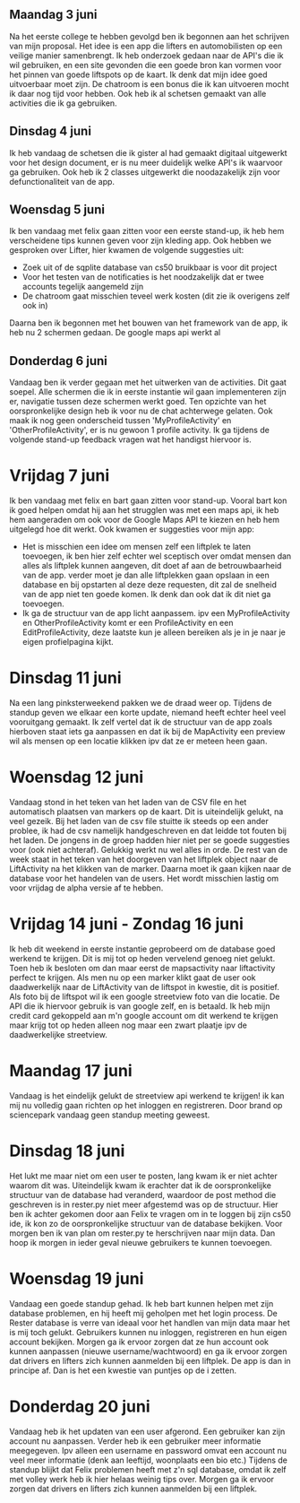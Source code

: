 ## Maandag 3 juni

Na het eerste college te hebben gevolgd ben ik begonnen aan het schrijven van mijn proposal. Het idee is een app die lifters en automobilisten 
op een veilige manier samenbrengt. Ik heb onderzoek gedaan naar de API's die ik wil gebruiken, en een site gevonden die een goede bron kan vormen
voor het pinnen van goede liftspots op de kaart. Ik denk dat mijn idee goed uitvoerbaar moet zijn. De chatroom is een bonus die ik kan uitvoeren mocht ik daar
nog tijd voor hebben. Ook heb ik al schetsen gemaakt van alle activities die ik ga gebruiken.

## Dinsdag 4 juni

Ik heb vandaag de schetsen die ik gister al had gemaakt digitaal uitgewerkt voor het design document, er is nu meer duidelijk welke API's ik waarvoor ga gebruiken.
Ook heb ik 2 classes uitgewerkt die noodazakelijk zijn voor defunctionaliteit van de app.

## Woensdag 5 juni

Ik ben vandaag met felix gaan zitten voor een eerste stand-up, ik heb hem verscheidene tips kunnen geven voor zijn kleding app. Ook hebben we gesproken over Lifter, hier kwamen
de volgende suggesties uit:
- Zoek uit of de sqplite database van cs50 bruikbaar is voor dit project 
- Voor het testen van de notificaties is het noodzakelijk dat er twee accounts tegelijk aangemeld zijn
- De chatroom gaat misschien teveel werk kosten (dit zie ik overigens zelf ook in)


Daarna ben ik begonnen met het bouwen van het framework van de app, ik heb nu 2 schermen gedaan. De google maps api werkt al

## Donderdag 6 juni

Vandaag ben ik verder gegaan met het uitwerken van de activities. Dit gaat soepel. Alle schermen die ik in eerste instantie wil gaan implementeren zijn er, navigatie tussen deze schermen werkt goed. Ten opzichte van het oorspronkelijke design heb ik voor nu de chat achterwege gelaten. Ook maak ik nog geen onderscheid tussen 'MyProfileActivity' en 'OtherProfileActivity', er is nu gewoon 1 profile activity. Ik ga tijdens de volgende stand-up feedback vragen wat het handigst hiervoor is. 


# Vrijdag 7 juni

Ik ben vandaag met felix en bart gaan zitten voor stand-up. Vooral bart kon ik goed helpen omdat hij aan het strugglen was met een maps api, ik heb hem aangeraden om ook voor de Google Maps API te kiezen en heb hem uitgelegd hoe dit werkt. Ook kwamen er suggesties voor mijn app:
- Het is misschien een idee om mensen zelf een liftplek te laten toevoegen, ik ben hier zelf echter wel sceptisch over omdat mensen dan
alles als liftplek kunnen aangeven, dit doet af aan de betrouwbaarheid van de app. verder moet je dan alle liftplekken gaan opslaan in een database en bij opstarten al deze deze requesten, dit zal de snelheid van de app niet ten goede komen. Ik denk dan ook dat ik dit niet ga toevoegen.
- Ik ga de structuur van de app licht aanpassem. ipv een MyProfileActivity en OtherProfileActivity komt er een ProfileActivity en een EditProfileActivity, deze laatste kun je alleen bereiken als je in je naar je eigen profielpagina kijkt.

# Dinsdag 11 juni

Na een lang pinksterweekend pakken we de draad weer op. Tijdens de standup geven we elkaar een korte update, niemand heeft echter heel veel vooruitgang gemaakt. Ik zelf vertel dat ik de structuur van de app zoals hierboven staat iets ga aanpassen en dat ik bij de MapActivity een preview wil als mensen op een locatie klikken ipv dat ze er meteen heen gaan.

# Woensdag 12 juni

Vandaag stond in het teken van het laden van de CSV file en het automatisch plaatsen van markers op de kaart. Dit is uiteindelijk gelukt, na veel gezeik. Bij het laden van de csv file stuitte ik steeds op een ander problee, ik had de csv namelijk handgeschreven en dat leidde tot fouten bij het laden. De jongens in de groep hadden hier niet per se goede suggesties voor (ook niet achteraf). Gelukkig werkt nu wel alles in orde. De rest van de week staat in het teken van het doorgeven van het liftplek object naar de LiftActivity na het klikken van de marker. Daarna moet ik gaan kijken naar de database voor het handelen van de users. Het wordt misschien lastig om voor vrijdag de alpha versie af te hebben.

# Vrijdag 14 juni - Zondag 16 juni

Ik heb dit weekend in eerste instantie geprobeerd om de database goed werkend te krijgen. Dit is mij tot op heden vervelend genoeg niet gelukt. Toen heb ik besloten om dan maar eerst de mapsactivity naar liftactivity perfect te krijgen. Als men nu op een marker klikt gaat de user ook daadwerkelijk naar de LiftActivity van de liftspot in kwestie, dit is positief. Als foto bij de liftspot wil ik een google streetview foto van die locatie. De API die ik hiervoor gebruik is van google zelf, en is betaald. Ik heb mijn credit card gekoppeld aan m'n google account om dit werkend te krijgen maar krijg tot op heden alleen nog maar een zwart plaatje ipv de daadwerkelijke streetview.

# Maandag 17 juni

Vandaag is het eindelijk gelukt de streetview api werkend te krijgen! ik kan mij nu volledig gaan richten op het inloggen en registreren. Door brand op sciencepark vandaag geen standup meeting geweest.

# Dinsdag 18 juni

Het lukt me maar niet om een user te posten, lang kwam ik er niet achter waarom dit was. Uiteindelijk kwam ik erachter dat ik de oorspronkelijke structuur van de database had veranderd, waardoor de post method die geschreven is in rester.py niet meer afgestemd was op de structuur. Hier ben ik achter gekomen door aan Felix te vragen om in te loggen bij zijn cs50 ide, ik kon zo de oorspronkelijke structuur van de database bekijken. Voor morgen ben ik van plan om rester.py te herschrijven naar mijn data. Dan hoop ik morgen in ieder geval nieuwe gebruikers te kunnen toevoegen.

# Woensdag 19 juni

Vandaag een goede standup gehad. Ik heb bart kunnen helpen met zijn database problemen, en hij heeft mij geholpen met het login process. De Rester database is verre van ideaal voor het handlen van mijn data maar het is mij toch gelukt. Gebruikers kunnen nu inloggen, registreren en hun eigen account bekijken. Morgen ga ik ervoor zorgen dat ze hun account ook kunnen aanpassen (nieuwe username/wachtwoord) en ga ik ervoor zorgen dat drivers en lifters zich kunnen aanmelden bij een liftplek. De app is dan in principe af. Dan is het een kwestie van puntjes op de i zetten.

# Donderdag 20 juni

Vandaag heb ik het updaten van een user afgerond. Een gebruiker kan zijn account nu aanpassen. Verder heb ik een gebruiker meer informatie meegegeven. Ipv alleen een username en password omvat een account nu veel meer informatie (denk aan leeftijd, woonplaats  een bio etc.) Tijdens de standup blijkt dat Felix problemen heeft met z'n sql database, omdat ik zelf met volley werk heb ik hier helaas weinig tips over. Morgen ga ik ervoor zorgen dat drivers en lifters zich kunnen aanmelden bij een liftplek.



